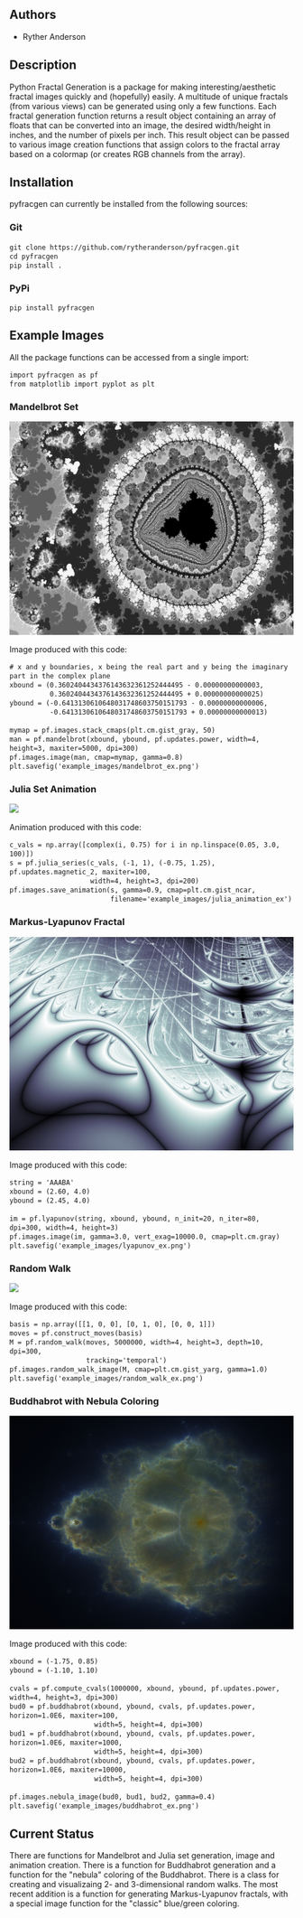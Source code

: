 ## Authors

- Ryther Anderson

## Description
Python Fractal Generation is a package for making interesting/aesthetic fractal images quickly and 
(hopefully) easily. A multitude of unique fractals (from various views) can be generated using only a 
few functions. Each fractal generation function returns a result object containing an array of floats that can 
be converted into an image, the desired width/height in inches, and the number of pixels per inch.
This result object can be passed to various image creation functions that assign colors to the fractal 
array based on a colormap (or creates RGB channels from the array).

## Installation

pyfracgen can currently be installed from the following sources:

### Git
```
git clone https://github.com/rytheranderson/pyfracgen.git
cd pyfracgen
pip install .
```

### PyPi
```
pip install pyfracgen
```

## Example Images

All the package functions can be accessed from a single import:
```
import pyfracgen as pf
from matplotlib import pyplot as plt
```

### Mandelbrot Set
![](https://github.com/rytheranderson/pyfracgen/raw/main/example_images/mandelbrot_ex.png?raw=true)

Image produced with this code:

```
# x and y boundaries, x being the real part and y being the imaginary part in the complex plane
xbound = (0.3602404434376143632361252444495 - 0.00000000000003,
          0.3602404434376143632361252444495 + 0.00000000000025)
ybound = (-0.6413130610648031748603750151793 - 0.00000000000006,
          -0.6413130610648031748603750151793 + 0.00000000000013)

mymap = pf.images.stack_cmaps(plt.cm.gist_gray, 50)
man = pf.mandelbrot(xbound, ybound, pf.updates.power, width=4, height=3, maxiter=5000, dpi=300)
pf.images.image(man, cmap=mymap, gamma=0.8)
plt.savefig('example_images/mandelbrot_ex.png')
```

### Julia Set Animation
![](https://github.com/rytheranderson/pyfracgen/raw/main/example_images/julia_animation_ex.gif?raw=true)

Animation produced with this code:

```
c_vals = np.array([complex(i, 0.75) for i in np.linspace(0.05, 3.0, 100)])
s = pf.julia_series(c_vals, (-1, 1), (-0.75, 1.25), pf.updates.magnetic_2, maxiter=100,
                    width=4, height=3, dpi=200)
pf.images.save_animation(s, gamma=0.9, cmap=plt.cm.gist_ncar,
                         filename='example_images/julia_animation_ex')
```

### Markus-Lyapunov Fractal
![](https://github.com/rytheranderson/pyfracgen/raw/main/example_images/lyapunov_ex.png?raw=true)

Image produced with this code:

```
string = 'AAABA'
xbound = (2.60, 4.0)
ybound = (2.45, 4.0)

im = pf.lyapunov(string, xbound, ybound, n_init=20, n_iter=80, dpi=300, width=4, height=3)
pf.images.image(im, gamma=3.0, vert_exag=10000.0, cmap=plt.cm.gray)
plt.savefig('example_images/lyapunov_ex.png')
```

### Random Walk
![](https://github.com/rytheranderson/pyfracgen/raw/main/example_images/random_walk_ex.png?raw=true)

Image produced with this code:

```
basis = np.array([[1, 0, 0], [0, 1, 0], [0, 0, 1]])
moves = pf.construct_moves(basis)
M = pf.random_walk(moves, 5000000, width=4, height=3, depth=10, dpi=300,
                   tracking='temporal')
pf.images.random_walk_image(M, cmap=plt.cm.gist_yarg, gamma=1.0)
plt.savefig('example_images/random_walk_ex.png')
```

### Buddhabrot with Nebula Coloring
![](https://github.com/rytheranderson/pyfracgen/raw/main/example_images/buddhabrot_ex.png?raw=true)

Image produced with this code:

```
xbound = (-1.75, 0.85)
ybound = (-1.10, 1.10)

cvals = pf.compute_cvals(1000000, xbound, ybound, pf.updates.power, width=4, height=3, dpi=300)
bud0 = pf.buddhabrot(xbound, ybound, cvals, pf.updates.power, horizon=1.0E6, maxiter=100,
                     width=5, height=4, dpi=300)
bud1 = pf.buddhabrot(xbound, ybound, cvals, pf.updates.power, horizon=1.0E6, maxiter=1000,
                     width=5, height=4, dpi=300)    
bud2 = pf.buddhabrot(xbound, ybound, cvals, pf.updates.power, horizon=1.0E6, maxiter=10000,
                     width=5, height=4, dpi=300)

pf.images.nebula_image(bud0, bud1, bud2, gamma=0.4)
plt.savefig('example_images/buddhabrot_ex.png')
```

## Current Status
There are functions for Mandelbrot and Julia set generation, image and animation creation. There is
a function for Buddhabrot generation and a function for the "nebula" coloring of the Buddhabrot. 
There is a class for creating and visualizaing 2- and 3-dimensional random walks. The most recent addition
is a function for generating Markus-Lyapunov fractals, with a special image function for the "classic"
blue/green coloring.
